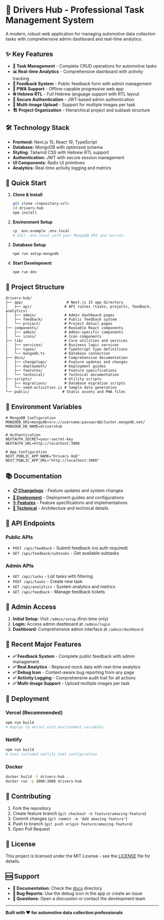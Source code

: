 # 🚗 Drivers Hub - Professional Task Management System

A modern, robust web application for managing automotive data collection tasks with comprehensive admin dashboard and real-time analytics.

## ✨ Key Features

- **🎯 Task Management** - Complete CRUD operations for automotive tasks
- **📊 Real-time Analytics** - Comprehensive dashboard with activity tracking  
- **🎫 Feedback System** - Public feedback form with admin management
- **📱 PWA Support** - Offline-capable progressive web app
- **🌐 Hebrew RTL** - Full Hebrew language support with RTL layout
- **🔐 Secure Authentication** - JWT-based admin authentication
- **📸 Multi-Image Upload** - Support for multiple images per task
- **🏗️ Project Organization** - Hierarchical project and subtask structure

## 🛠️ Technology Stack

- **Frontend:** Next.js 15, React 19, TypeScript
- **Database:** MongoDB with optimized schema
- **Styling:** Tailwind CSS with Hebrew RTL support
- **Authentication:** JWT with secure session management
- **UI Components:** Radix UI primitives
- **Analytics:** Real-time activity logging and metrics

## 🚀 Quick Start

1. **Clone & Install**
   ```bash
   git clone <repository-url>
   cd drivers-hub
   npm install
   ```

2. **Environment Setup**
   ```bash
   cp .env.example .env.local
   # Edit .env.local with your MongoDB URI and secrets
   ```

3. **Database Setup**
   ```bash
   npm run setup-mongodb
   ```

4. **Start Development**
   ```bash
   npm run dev
   ```

## 📁 Project Structure

```
drivers-hub/
├── app/                    # Next.js 15 app directory
│   ├── api/               # API routes (tasks, projects, feedback, analytics)
│   ├── admin/             # Admin dashboard pages
│   ├── feedback/          # Public feedback system
│   └── project/           # Project detail pages
├── components/            # Reusable React components
│   ├── admin/             # Admin-specific components
│   └── icons/             # Icon components
├── lib/                   # Core utilities and services
│   ├── services/          # Business logic services
│   ├── types/             # TypeScript type definitions
│   └── mongodb.ts         # Database connection
├── docs/                  # Comprehensive documentation
│   ├── changelogs/        # Feature updates and changes
│   ├── deployment/        # Deployment guides
│   ├── features/          # Feature specifications
│   └── technical/         # Technical documentation
├── scripts/               # Utility scripts
│   ├── migrations/        # Database migration scripts
│   └── seed-activities.js # Sample data generation
└── public/               # Static assets and PWA files
```

## 🔧 Environment Variables

```env
# MongoDB Configuration
MONGODB_URI=mongodb+srv://username:password@cluster.mongodb.net/
MONGODB_DB_NAME=drivershub

# Authentication
NEXTAUTH_SECRET=your-secret-key
NEXTAUTH_URL=http://localhost:3000

# App Configuration  
NEXT_PUBLIC_APP_NAME="Drivers Hub"
NEXT_PUBLIC_APP_URL="http://localhost:3000"
```

## 📚 Documentation

- **[📋 Changelogs](docs/changelogs/)** - Feature updates and system changes
- **[🚀 Deployment](docs/deployment/)** - Deployment guides and configurations  
- **[✨ Features](docs/features/)** - Feature specifications and implementations
- **[🔧 Technical](docs/technical/)** - Architecture and technical details

## 🎯 API Endpoints

### Public APIs
- `POST /api/feedback` - Submit feedback (no auth required)
- `GET /api/feedback/subtasks` - Get available subtasks

### Admin APIs  
- `GET /api/tasks` - List tasks with filtering
- `POST /api/tasks` - Create new task
- `GET /api/analytics` - System analytics and metrics
- `GET /api/feedback` - Manage feedback tickets

## 🔐 Admin Access

1. **Initial Setup:** Visit `/admin/setup` (first-time only)
2. **Login:** Access admin dashboard at `/admin/login`
3. **Dashboard:** Comprehensive admin interface at `/admin/dashboard`

## 🌟 Recent Major Features

- **✅ Feedback System** - Complete public feedback with admin management
- **✅ Real Analytics** - Replaced mock data with real-time analytics
- **✅ Debug Icon** - Context-aware bug reporting from any page
- **✅ Activity Logging** - Comprehensive audit trail for all actions
- **✅ Multi-Image Support** - Upload multiple images per task

## 🚀 Deployment

### Vercel (Recommended)
```bash
npm run build
# Deploy to Vercel with environment variables
```

### Netlify
```bash
npm run build
# Uses included netlify.toml configuration
```

### Docker
```bash
docker build -t drivers-hub .
docker run -p 3000:3000 drivers-hub
```

## 🤝 Contributing

1. Fork the repository
2. Create feature branch (`git checkout -b feature/amazing-feature`)
3. Commit changes (`git commit -m 'Add amazing feature'`)
4. Push to branch (`git push origin feature/amazing-feature`)
5. Open Pull Request

## 📄 License

This project is licensed under the MIT License - see the [LICENSE](LICENSE) file for details.

## 🆘 Support

- **📖 Documentation:** Check the [docs](docs/) directory
- **🐛 Bug Reports:** Use the debug icon in the app or create an issue
- **💬 Questions:** Open a discussion or contact the development team

---

**Built with ❤️ for automotive data collection professionals**
